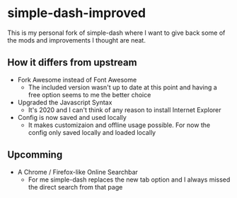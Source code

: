 # simple-dash-improved

This is my personal fork of simple-dash where I want to give back some of the mods and improvements I thought are neat.

## How it differs from upstream

- Fork Awesome instead of Font Awesome
  - The included version wasn't up to date at this point and having a free option seems to me the better choice
- Upgraded the Javascript Syntax
  - It's 2020 and I can't think of any reason to install Internet Explorer
- Config is now saved and used locally
  - It makes customizaion and offline usage possible. For now the config only saved locally and loaded locally

## Upcomming

- A Chrome / Firefox-like Online Searchbar
  - For me simple-dash replaces the new tab option and I always missed the direct search from that page
